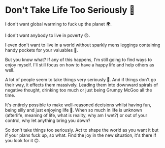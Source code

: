 # Don't Take Life Too Seriously 🤪

I don't want global warming to fuck up the planet 🌍.

I don't want anybody to live in poverty 😢.

I even don't want to live in a world without sparkly mens leggings containing handy pockets for your valuables 🕺.

But you know what? If any of this happens, I'm still going to find ways to enjoy myself. I'll still focus on how to have a happy life and help others as well.

A lot of people seem to take things very seriously 🤨. And if things don't go their way, it effects them massively. Leading them into downward spirals of negative thought, drinking too much or just being Grumpy McGoo all the time.

It's entirely possible to make well-reasoned decisions whilst having fun, being silly and just enjoying life 🥳. When so much in life is unknown (afterlife, meaning of life, what is reality, why am I wet?) or out of your control, why let anything bring you down?

So don't take things too seriously. Act to shape the world as you want it but if your plans fuck up, so what. Find the joy in the new situation, it's there if you look for it 🙃.
